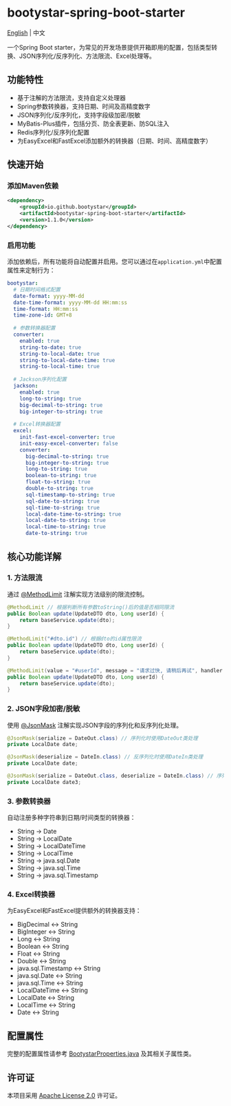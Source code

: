# bootystar-spring-boot-starter

[English](README_en.md) | 中文

一个Spring Boot starter，为常见的开发场景提供开箱即用的配置，包括类型转换、JSON序列化/反序列化、方法限流、Excel处理等。

## 功能特性

* 基于注解的方法限流，支持自定义处理器
* Spring参数转换器，支持日期、时间及高精度数字
* JSON序列化/反序列化，支持字段级加密/脱敏
* MyBatis-Plus插件，包括分页、防全表更新、防SQL注入
* Redis序列化/反序列化配置
* 为EasyExcel和FastExcel添加额外的转换器（日期、时间、高精度数字）

## 快速开始

### 添加Maven依赖

```xml
<dependency>
    <groupId>io.github.bootystar</groupId>
    <artifactId>bootystar-spring-boot-starter</artifactId>
    <version>1.1.0</version>
</dependency>
```

### 启用功能

添加依赖后，所有功能将自动配置并启用。您可以通过在`application.yml`中配置属性来定制行为：

```yaml
bootystar:
  # 日期时间格式配置
  date-format: yyyy-MM-dd
  date-time-format: yyyy-MM-dd HH:mm:ss
  time-format: HH:mm:ss
  time-zone-id: GMT+8
  
  # 参数转换器配置
  converter:
    enabled: true
    string-to-date: true
    string-to-local-date: true
    string-to-local-date-time: true
    string-to-local-time: true
  
  # Jackson序列化配置
  jackson:
    enabled: true
    long-to-string: true
    big-decimal-to-string: true
    big-integer-to-string: true
  
  # Excel转换器配置
  excel:
    init-fast-excel-converter: true
    init-easy-excel-converter: false
    converter:
      big-decimal-to-string: true
      big-integer-to-string: true
      long-to-string: true
      boolean-to-string: true
      float-to-string: true
      double-to-string: true
      sql-timestamp-to-string: true
      sql-date-to-string: true
      sql-time-to-string: true
      local-date-time-to-string: true
      local-date-to-string: true
      local-time-to-string: true
      date-to-string: true
```

## 核心功能详解

### 1. 方法限流

通过 [@MethodLimit](src/main/java/io/github/bootystar/starter/spring/annotation/MethodLimit.java) 注解实现方法级别的限流控制。

```java
@MethodLimit // 根据判断所有参数toString()后的值是否相同限流
public Boolean update(UpdateDTO dto, Long userId) {
    return baseService.update(dto);
}

@MethodLimit("#dto.id") // 根据dto的id属性限流
public Boolean update(UpdateDTO dto, Long userId) {
    return baseService.update(dto);
}

@MethodLimit(value = "#userId", message = "请求过快, 请稍后再试", handler = CustomLimitHandler.class) // 使用userId限流, 并自定义错误信息, 限流逻辑
public Boolean update(UpdateDTO dto, Long userId) {
    return baseService.update(dto);
}
```

### 2. JSON字段加密/脱敏

使用 [@JsonMask](src/main/java/io/github/bootystar/starter/jackson/annotation/JsonMask.java) 注解实现JSON字段的序列化和反序列化处理。

```java
@JsonMask(serialize = DateOut.class) // 序列化时使用DateOut类处理
private LocalDate date;

@JsonMask(deserialize = DateIn.class) // 反序列化时使用DateIn类处理
private LocalDate date;

@JsonMask(serialize = DateOut.class, deserialize = DateIn.class) // 序列化和反序列化时使用DateOut和DateIn类处理
private LocalDate date3;
```

### 3. 参数转换器

自动注册多种字符串到日期/时间类型的转换器：
- String → Date
- String → LocalDate
- String → LocalDateTime
- String → LocalTime
- String → java.sql.Date
- String → java.sql.Time
- String → java.sql.Timestamp

### 4. Excel转换器

为EasyExcel和FastExcel提供额外的转换器支持：
- BigDecimal ↔ String
- BigInteger ↔ String
- Long ↔ String
- Boolean ↔ String
- Float ↔ String
- Double ↔ String
- java.sql.Timestamp ↔ String
- java.sql.Date ↔ String
- java.sql.Time ↔ String
- LocalDateTime ↔ String
- LocalDate ↔ String
- LocalTime ↔ String
- Date ↔ String

## 配置属性

完整的配置属性请参考 [BootystarProperties.java](src/main/java/io/github/bootystar/starter/prop/BootystarProperties.java) 及其相关子属性类。

## 许可证

本项目采用 [Apache License 2.0](LICENSE) 许可证。